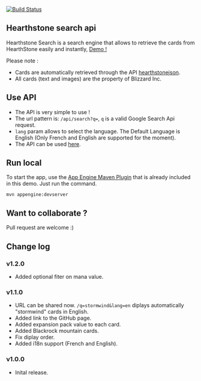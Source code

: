 [![Build Status](https://travis-ci.org/GeminiCode/Hearthstone-search-api.svg?branch=master)](https://travis-ci.org/GeminiCode/Hearthstone-search-api)

## Hearthstone search api
Hearthstone Search is a search engine that allows to retrieve the cards from HearthStone easily and instantly, [Demo !](http://hearthstone-search-cards.appspot.com/)

Please note : 
* Cards are automatically retrieved through the API [hearthstonejson](http://hearthstonejson.com).
* All cards (text and images) are the property of Blizzard Inc.

## Use API

* The API is very simple to use !
* The url pattern is: `/api/search?q=`, `q` is a valid Google Search Api request.
* `lang` param allows to select the language. The Default Language is English (Only French and English are supported for the moment).
* The API can be used [here](http://hearthstone-search-cards.appspot.com).


## Run local

To start the app, use the [App Engine Maven Plugin](http://code.google.com/p/appengine-maven-plugin/) that is already included in this demo. Just run the command.

    mvn appengine:devserver
    
## Want to collaborate ? 

Pull request are welcome :)

## Change log

### v1.2.0
* Added optional fiter on mana value.

### v1.1.0
* URL can be shared now. `/q=stormwind&lang=en` diplays automatically "stormwind" cards in English. 
* Added link to the GitHub page.
* Added expansion pack value to each card.
* Added Blackrock mountain cards.
* Fix diplay order.
* Added i18n support (French and English).

### v1.0.0
* Inital release.
